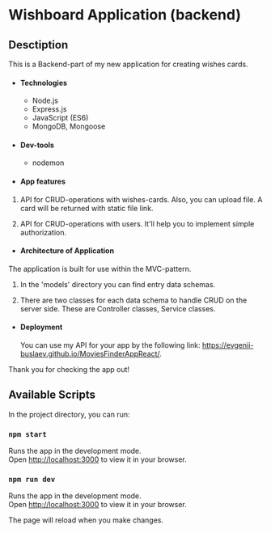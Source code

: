 # Wishboard Application (backend)

## Desctiption

This is a Backend-part of my new application for creating wishes cards.

- #### Technologies
  - Node.js
  - Express.js
  - JavaScript (ES6)
  - MongoDB, Mongoose
- #### Dev-tools
  - nodemon

* #### App features

1. API for CRUD-operations with wishes-cards. Also, you can upload file. A card will be returned with static file link.

2. API for CRUD-operations with users. It'll help you to implement simple authorization.

- #### Architecture of Application

The application is built for use within the MVC-pattern.

1. In the 'models' directory you can find entry data schemas.

2. There are two classes for each data schema to handle CRUD on the server side. These are Controller classes, Service classes.

- #### Deployment
  You can use my API for your app by the following link: https://evgenii-buslaev.github.io/MoviesFinderAppReact/.

Thank you for checking the app out!

## Available Scripts

In the project directory, you can run:

### `npm start`

Runs the app in the development mode.\
Open [http://localhost:3000](http://localhost:3000) to view it in your browser.

### `npm run dev`

Runs the app in the development mode.\
Open [http://localhost:3000](http://localhost:3000) to view it in your browser.

The page will reload when you make changes.
